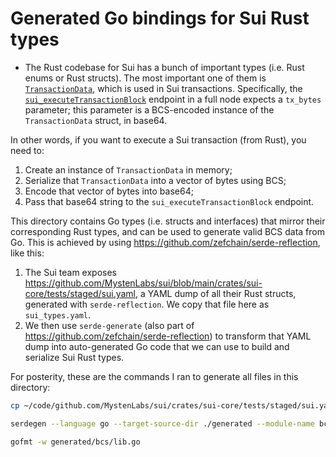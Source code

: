 # Generated Go bindings for Sui Rust types

* The Rust codebase for Sui has a bunch of important types (i.e. Rust enums or
Rust structs). The most important one of them is
[`TransactionData`](https://github.com/MystenLabs/sui/blob/f4d0fb2870d22046859776570e73aa477e7081ce/crates/sui-types/src/messages.rs#L984),
which is used in Sui transactions. Specifically, the [`sui_executeTransactionBlock`](https://docs.sui.io/sui-jsonrpc#sui_executeTransactionBlock) endpoint in a full node expects a `tx_bytes` parameter; this parameter is a BCS-encoded instance of the `TransactionData` struct, in base64.

In other words, if you want to execute a Sui transaction (from Rust), you need to:
1) Create an instance of `TransactionData` in memory;
2) Serialize that `TransactionData` into a vector of bytes using BCS;
3) Encode that vector of bytes into base64;
4) Pass that base64 string to the `sui_executeTransactionBlock` endpoint.

This directory contains Go types (i.e. structs and interfaces) that mirror their corresponding Rust types, and can be used to generate valid BCS data from Go. This is achieved by using https://github.com/zefchain/serde-reflection, like this:


1) The Sui team exposes https://github.com/MystenLabs/sui/blob/main/crates/sui-core/tests/staged/sui.yaml, a YAML dump of all their Rust structs, generated with `serde-reflection`. We copy that file here as `sui_types.yaml`.
2) We then use `serde-generate` (also part of https://github.com/zefchain/serde-reflection) to transform that YAML dump into auto-generated Go code that we can use to build and serialize Sui Rust types.

For posterity, these are the commands I ran to generate all files in this directory:

```bash
cp ~/code/github.com/MystenLabs/sui/crates/sui-core/tests/staged/sui.yaml sui_types.yaml

serdegen --language go --target-source-dir ./generated --module-name bcs --with-runtimes bcs -- sui_types.yaml

gofmt -w generated/bcs/lib.go
```